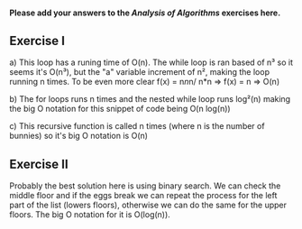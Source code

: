 #### Please add your answers to the ***Analysis of  Algorithms*** exercises here.

## Exercise I

a) This loop has a runing time of O(n). The while loop is ran based of n³ so it seems it's O(n³), but the "a" variable increment of n², making the loop running n times. To be even more clear f(x) = n*n*n/ n*n => f(x) = n => O(n)


b) The for loops runs n times and the nested while loop runs log²(n) making the big O notation for this snippet of code being O(n log(n))


c) This recursive function is called n times (where n is the number of bunnies) so it's big O notation is O(n)

## Exercise II

Probably the best solution here is using binary search. We can check the middle floor and if the eggs break we can repeat the process for the left part of the list (lowers floors), otherwise we can do the same for the upper floors. The big O notation for it is O(log(n)).
